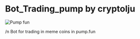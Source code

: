 # Bot_Trading_pump by cryptolju

![Pump fun](https://github.com/user-attachments/assets/6557bd8c-4ada-4d7e-a55d-685d435ffb53)

/n Bot for trading in meme coins in pump.fun
